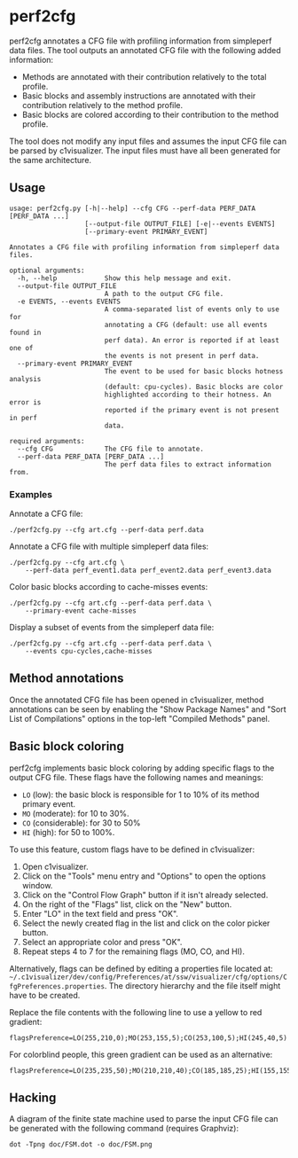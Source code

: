 # perf2cfg

perf2cfg annotates a CFG file with profiling information from simpleperf data
files. The tool outputs an annotated CFG file with the following added
information:
- Methods are annotated with their contribution relatively to the total
  profile.
- Basic blocks and assembly instructions are annotated with their contribution
  relatively to the method profile.
- Basic blocks are colored according to their contribution to the method
  profile.

The tool does not modify any input files and assumes the input CFG file can be
parsed by c1visualizer. The input files must have all been generated for the
same architecture.

## Usage

```
usage: perf2cfg.py [-h|--help] --cfg CFG --perf-data PERF_DATA [PERF_DATA ...]
                   [--output-file OUTPUT_FILE] [-e|--events EVENTS]
                   [--primary-event PRIMARY_EVENT]

Annotates a CFG file with profiling information from simpleperf data files.

optional arguments:
  -h, --help            Show this help message and exit.
  --output-file OUTPUT_FILE
                        A path to the output CFG file.
  -e EVENTS, --events EVENTS
                        A comma-separated list of events only to use for
                        annotating a CFG (default: use all events found in
                        perf data). An error is reported if at least one of
                        the events is not present in perf data.
  --primary-event PRIMARY_EVENT
                        The event to be used for basic blocks hotness analysis
                        (default: cpu-cycles). Basic blocks are color
                        highlighted according to their hotness. An error is
                        reported if the primary event is not present in perf
                        data.

required arguments:
  --cfg CFG             The CFG file to annotate.
  --perf-data PERF_DATA [PERF_DATA ...]
                        The perf data files to extract information from.
```

### Examples

Annotate a CFG file:
```
./perf2cfg.py --cfg art.cfg --perf-data perf.data
```

Annotate a CFG file with multiple simpleperf data files:
```
./perf2cfg.py --cfg art.cfg \
    --perf-data perf_event1.data perf_event2.data perf_event3.data
```

Color basic blocks according to cache-misses events:
```
./perf2cfg.py --cfg art.cfg --perf-data perf.data \
    --primary-event cache-misses
```

Display a subset of events from the simpleperf data file:
```
./perf2cfg.py --cfg art.cfg --perf-data perf.data \
    --events cpu-cycles,cache-misses
```

## Method annotations

Once the annotated CFG file has been opened in c1visualizer, method annotations
can be seen by enabling the "Show Package Names" and "Sort List of
Compilations" options in the top-left "Compiled Methods" panel.

## Basic block coloring

perf2cfg implements basic block coloring by adding specific flags to the output
CFG file. These flags have the following names and meanings:
- `LO` (low): the basic block is responsible for 1 to 10% of its method primary
  event.
- `MO` (moderate): for 10 to 30%.
- `CO` (considerable): for 30 to 50%
- `HI` (high): for 50 to 100%.

To use this feature, custom flags have to be defined in c1visualizer:
1. Open c1visualizer.
2. Click on the "Tools" menu entry and "Options" to open the options window.
3. Click on the "Control Flow Graph" button if it isn't already selected.
4. On the right of the "Flags" list, click on the "New" button.
5. Enter "LO" in the text field and press "OK".
6. Select the newly created flag in the list and click on the color picker
   button.
7. Select an appropriate color and press "OK".
8. Repeat steps 4 to 7 for the remaining flags (MO, CO, and HI).

Alternatively, flags can be defined by editing a properties file located at:
`~/.c1visualizer/dev/config/Preferences/at/ssw/visualizer/cfg/options/CfgPreferences.properties`.
The directory hierarchy and the file itself might have to be created.

Replace the file contents with the following line to use a yellow to red
gradient:
```
flagsPreference=LO(255,210,0);MO(253,155,5);CO(253,100,5);HI(245,40,5)
```

For colorblind people, this green gradient can be used as an alternative:
```
flagsPreference=LO(235,235,50);MO(210,210,40);CO(185,185,25);HI(155,155,15)
```

## Hacking

A diagram of the finite state machine used to parse the input CFG file can be
generated with the following command (requires Graphviz):
```
dot -Tpng doc/FSM.dot -o doc/FSM.png
```
